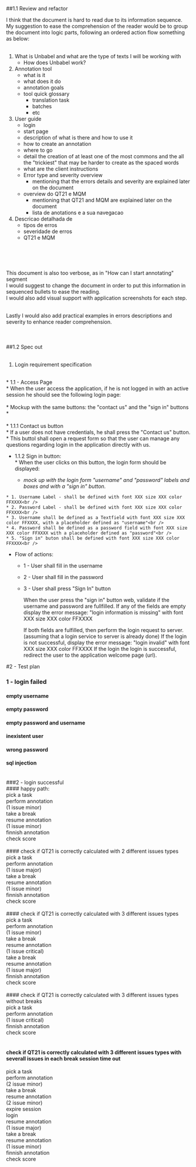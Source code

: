 
##1.1 Review and refactor


I think that the document is hard to read due to its information sequence. My suggestion to ease the comprehension of the reader would be to group the document into logic parts, following an ordered action flow something as below:<br />
<br />
1.  What is Unbabel and what are the type of texts I will be working with<br />
	* How does Unbabel work? <br />
2. Annotation tool <br />
	* what is it <br />
	* what does it do<br />
	* annotation goals<br />
	* tool quick glossary<br />
		* translation task<br />
		* batches <br />
		* etc <br />
3. User guide<br />
	* login<br />
 	* start page<br />
  	* description of what is there and how to use it<br />
 	* how to create an annotation <br />
  	* where to go<br />
  	* detail the creation of at least one of the most commons and the all the "trickiest" that may be harder to create as the spaced words<br />
  	* what are the client instructions<br />
  	* Error type and severity overview<br />
    	* mentioning that the errors details and severity are explained later on the document <br />
  	* overview do QT21 e MQM<br />
	  	* mentioning that QT21 and MQM are explained later on the document <br />
		* lista de anotations e a sua navegacao<br />
4. Descricao detalhada de<br />
	* tipos de erros <br />
	* severidade de erros<br />
	* QT21 e MQM<br />
<br />
<br />
<br />

This document is also too verbose, as in "How can I start annotating" segment<br />
I would suggest to change the document in order to put this information in sequenced bullets to ease the reading.<br />
I would also add visual support with application screenshots for each step.<br />
<br />

Lastly I would also add practical examples in errors descriptions and severity to enhance reader comprehension.<br />
<br />
<br />
<br />
##1.2 Spec out<br />
<br />
1. Login requirement specification<br />
<br />
* 1.1 - Access Page<br />
 * When the user access the application, if he is not logged in with an active session he should see the following login page:<br />
	<br />
* Mockup with the same buttons: the "contact us" and the "sign in" buttons *<br />
	<br />
   * 1.1.1 Contact us button<br />
    * If a user does not have credentials, he shall press the "Contact us" button.<br />
    * This buttol shall open a request form so that the user can manage any questions regarding login in the application directly with us.<br />

   * 1.1.2 Sign in button:<br />
    * When the user clicks on this button, the login form should be displayed:<br />
	
     * *mock up with the login form "username" and "password" labels and boxes and with a "sign in" button.*<br />
					
    * 1. Username Label - shall be defined with font XXX size XXX color FFXXXX<br />
    * 2. Password Label - shall be defined with font XXX size XXX color FFXXXX<br />
    * 3. Username shall be defined as a Textfield with font XXX size XXX color FFXXXX, with a placeholder defined as "username"<br />
    * 4. Password shall be defined as a password field with font XXX size XXX color FFXXXX with a placeholder defined as "password"<br />
    * 5. "Sign in" buton shall be defined with font XXX size XXX color FFXXXX<br />

* Flow of actions:
  * 1 - User shall fill in the username<br />
  * 2 - User shall fill in the password<br />
  * 3 - User shall press "Sign In" button<br />
	
	
	When the user press the "sign in" button web, validate if the username and password are fullfilled. 
	If any of the fields are empty display the error message: "login information is missing" with font XXX size XXX color FFXXXX
	
	If both fields are fulfilled, then perform the login request to server.
		(assuming that a login service to server is already done)
	If the login is not successful, display the error message: "login invalid" with font XXX size XXX color FFXXXX
	If the login the login is successful, redirect the user to the application welcome page (url).
	
	
 
	
#2 - Test plan <br />
### 1 - login failed <br />
#### empty username <br />
#### empty password <br />
#### empty password and username <br />
#### inexistent user <br />
#### wrong password <br />
#### sql injection <br />
 <br />
###2 - login successful <br />
#### happy path: <br />
pick a task <br />
perform annotation <br />
(1 issue minor) <br />
take a break <br />
resume annotation <br />
(1 issue minor) <br />
finnish annotation <br />
check score <br />
 <br />
#### check if QT21 is correctly calculated with 2 different issues types <br />
pick a task <br />
perform annotation <br />
(1 issue major) <br />
take a break <br />
resume annotation <br />
(1 issue minor) <br />
finnish annotation <br />
check score <br />
 <br />
#### check if QT21 is correctly calculated with 3 different issues types <br />
pick a task <br />
perform annotation <br />
(1 issue minor) <br />
take a break <br />
resume annotation <br />
(1 issue critical) <br />
take a break <br />
resume annotation <br />
(1 issue major) <br />
finnish annotation <br />
check score <br />
 <br />
#### check if QT21 is correctly calculated with 3 different issues types without breaks <br />
pick a task <br />
perform annotation <br />
(1 issue critical) <br />
finnish annotation <br />
check score <br />
 <br />

#### check if QT21 is correctly calculated with 3 different issues types with severall issues in each break session time out
pick a task <br />
perform annotation <br />
(2 issue minor) <br />
take a break <br />
resume annotation <br />
(2 issue minor) <br />
expire session <br />
login <br />
resume annotation <br />
(1 issue major) <br />
take a break <br />
resume annotation <br />
(1 issue minor) <br />
finnish annotation <br />
check score <br />
 <br />
